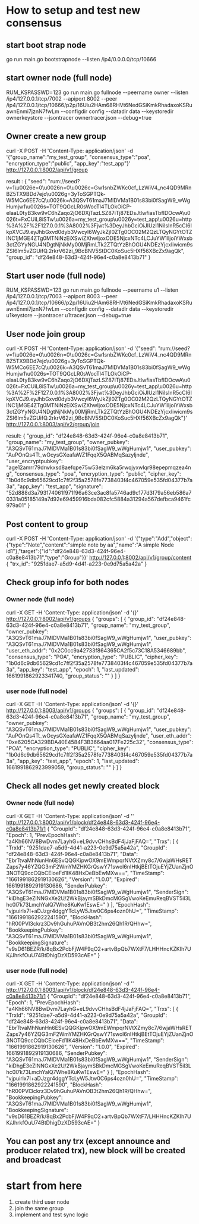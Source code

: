 # How to setup and test new consensus 

## start boot strap node
go run main.go bootstrapnode --listen /ip4/0.0.0.0/tcp/10666

## start owner node (full node)
 RUM_KSPASSWD=123 go run main.go fullnode --peername owner --listen /ip4/127.0.0.1/tcp/7002 --apiport 8002 --peer /ip4/127.0.0.1/tcp/10666/p2p/16Uiu2HAm68RHVt6NedGSiKmkRhadaxoKSRuawnEnmi7jznN7fwLm --configdir config --datadir data --keystoredir ownerkeystore  --jsontracer ownertracer.json --debug=true

## Owner create a new group
 curl -X POST -H 'Content-Type: application/json' -d '{"group_name":"my_test_group", "consensus_type":"poa", "encryption_type":"public", "app_key":"test_app"}' http://127.0.0.1:8002/api/v1/group

result :
{
  "seed": "rum://seed?v=1\u0026e=0\u0026n=0\u0026c=Gw1snbZWKc0cf_LzWiV4_nc4QD9MRnBZ5TX9BDd7ejo\u0026g=3yToSGPTQk-W5MCo6EE7cQ\u0026k=A3QSvT61maJ7MlDVMa1B01s83bi0fSagW9_wWgHumjw1\u0026s=TOT9QGcLR0sWocTl4TLOkOiCP-eIaaL0tyB3kw9vC6hZaqo2jO6DXjTazLSZ87iTj87EDsJtlwfiasTbflDOcwA\u0026t=FxCUiL8iSTw\u0026a=my_test_group\u0026y=test_app\u0026u=http%3A%2F%2F127.0.0.1%3A8002%3Fjwt%3DeyJhbGciOiJIUzI1NiIsInR5cCI6IkpXVCJ9.eyJhbGxvd0dyb3VwcyI6WyJkZjI0ZTg0OC02M2QzLTQyNGYtOTZlNC1jMGE4ZTg0MTNiNzEiXSwiZXhwIjoxODE5NjcxNTc4LCJuYW1lIjoiYWxsb3ctZGYyNGU4NDgtNjNkMy00MjRmLTk2ZTQtYzBhOGU4NDEzYjcxIiwicm9sZSI6Im5vZGUifQ.2rkrV62zi_9BcBNV5StDC0KoSuc5HXf56XBcZx9agQk",
  "group_id": "df24e848-63d3-424f-96e4-c0a8e8413b71"
}

## Start user node (full node)
RUM_KSPASSWD=123 go run main.go fullnode --peername u1 --listen /ip4/127.0.0.1/tcp/7003 --apiport 8003 --peer /ip4/127.0.0.1/tcp/10666/p2p/16Uiu2HAm68RHVt6NedGSiKmkRhadaxoKSRuawnEnmi7jznN7fwLm --configdir config --datadir data --keystoredir u1keystore  --jsontracer u1tracer.json --debug=true

## User node join group
 curl -X POST -H 'Content-Type: application/json' -d '{"seed": "rum://seed?v=1\u0026e=0\u0026n=0\u0026c=Gw1snbZWKc0cf_LzWiV4_nc4QD9MRnBZ5TX9BDd7ejo\u0026g=3yToSGPTQk-W5MCo6EE7cQ\u0026k=A3QSvT61maJ7MlDVMa1B01s83bi0fSagW9_wWgHumjw1\u0026s=TOT9QGcLR0sWocTl4TLOkOiCP-eIaaL0tyB3kw9vC6hZaqo2jO6DXjTazLSZ87iTj87EDsJtlwfiasTbflDOcwA\u0026t=FxCUiL8iSTw\u0026a=my_test_group\u0026y=test_app\u0026u=http%3A%2F%2F127.0.0.1%3A8002%3Fjwt%3DeyJhbGciOiJIUzI1NiIsInR5cCI6IkpXVCJ9.eyJhbGxvd0dyb3VwcyI6WyJkZjI0ZTg0OC02M2QzLTQyNGYtOTZlNC1jMGE4ZTg0MTNiNzEiXSwiZXhwIjoxODE5NjcxNTc4LCJuYW1lIjoiYWxsb3ctZGYyNGU4NDgtNjNkMy00MjRmLTk2ZTQtYzBhOGU4NDEzYjcxIiwicm9sZSI6Im5vZGUifQ.2rkrV62zi_9BcBNV5StDC0KoSuc5HXf56XBcZx9agQk"}' http://127.0.0.1:8003/api/v2/group/join

result:
{
  "group_id": "df24e848-63d3-424f-96e4-c0a8e8413b71",
  "group_name": "my_test_group",
  "owner_pubkey": "A3QSvT61maJ7MlDVMa1B01s83bi0fSagW9_wWgHumjw1",
  "user_pubkey": "AuPOnQs4Tt_wOcysGXeafaWZ1FqqX5QABMqSazyljnde",
  "user_encryptpubkey": "age12amrr79drwkxsd8aefqpe75w53elzm6ka5rwqjyxwlqr98epepmqzea4ng",
  "consensus_type": "poa",
  "encryption_type": "public",
  "cipher_key": "1b0d6c9db65629cd1c7ff2f35a2578fe7738403f4c467059e535fd04377b7a3a",
  "app_key": "test_app",
  "signature": "52d888d3a793174061f971f96a63ce3ac8fa5746ad9c177d3f79a56eb586a70331a05185149a7d92e69459916bda082cfc5884a31294a567defbca9461fc979a01"
}

## Post content to group
 curl -X POST -H 'Content-Type: application/json'  -d '{"type":"Add","object":{"type":"Note","content":"simple note by aa","name":"A simple Node id1"},"target":{"id":"df24e848-63d3-424f-96e4-c0a8e8413b71","type":"Group"}}'  http://127.0.0.1:8002/api/v1/group/content
{
  "trx_id": "9251dae7-a5d9-4d41-a223-0e9d75a5a42a"
}

## Check group info for both nodes

### Owner node (full node)
curl -X GET -H 'Content-Type: application/json' -d '{}' http://127.0.0.1:8002/api/v1/groups
{
  "groups": [
    {
      "group_id": "df24e848-63d3-424f-96e4-c0a8e8413b71",
      "group_name": "my_test_group",
      "owner_pubkey": "A3QSvT61maJ7MlDVMa1B01s83bi0fSagW9_wWgHumjw1",
      "user_pubkey": "A3QSvT61maJ7MlDVMa1B01s83bi0fSagW9_wWgHumjw1",
      "user_eth_addr": "0x2C0cc9a42733f864365CA2f5c73C18A5346689bb",
      "consensus_type": "POA",
      "encryption_type": "PUBLIC",
      "cipher_key": "1b0d6c9db65629cd1c7ff2f35a2578fe7738403f4c467059e535fd04377b7a3a",
      "app_key": "test_app",
      "epoch": 1,
      "last_updated": 1661991862923341740,
      "group_status": ""
    }
  ]
}

### user node (full node)
curl -X GET -H 'Content-Type: application/json' -d '{}' http://127.0.0.1:8003/api/v1/groups
{
  "groups": [
    {
      "group_id": "df24e848-63d3-424f-96e4-c0a8e8413b71",
      "group_name": "my_test_group",
      "owner_pubkey": "A3QSvT61maJ7MlDVMa1B01s83bi0fSagW9_wWgHumjw1",
      "user_pubkey": "AuPOnQs4Tt_wOcysGXeafaWZ1FqqX5QABMqSazyljnde",
      "user_eth_addr": "0xe6205CA329BDA40E4584F3B3664aa017Fe225c32",
      "consensus_type": "POA",
      "encryption_type": "PUBLIC",
      "cipher_key": "1b0d6c9db65629cd1c7ff2f35a2578fe7738403f4c467059e535fd04377b7a3a",
      "app_key": "test_app",
      "epoch": 1,
      "last_updated": 1661991862923999059,
      "group_status": ""
    }
  ]
}

## Check all nodes get newly created block

### Owner node (full node)
curl -X GET -H 'Content-Type: application/json' -d '' http://127.0.0.1:8002/api/v1/block/df24e848-63d3-424f-96e4-c0a8e8413b71/1
{
  "GroupId": "df24e848-63d3-424f-96e4-c0a8e8413b71",
  "Epoch": 1,
  "PrevEpochHash": "a4Kh66NV8BwDvm7LayhG+eL9dvvCHhsBdF4jJaFjFAQ=",
  "Trxs": [
    {
      "TrxId": "9251dae7-a5d9-4d41-a223-0e9d75a5a42a",
      "GroupId": "df24e848-63d3-424f-96e4-c0a8e8413b71",
      "Data": "EbrTtvaMhNunHn6ESvQQGKipwOX9mEWmpqrNVtXZmy8c7/6wjaWHsRETZaps7y46YZQG3mF2WmYMZHKGrQswY71swol6nIHtkjBEtTOjuEYjZUanZjnO3NOTQ9ccCQbCEioeFd1IK48HxDeBbEwMXw==",
      "TimeStamp": "1661991862919130626",
      "Version": "1.0.0",
      "Expired": 1661991892919130686,
      "SenderPubkey": "A3QSvT61maJ7MlDVMa1B01s83bi0fSagW9_wWgHumjw1",
      "SenderSign": "kiDhgE3eZlNNGxXe2U/2WkBjaymSBkDmcMGSgVwoKeEmuReqBVST5il3Lhc0l7k73LmchYalQ7Whe8KuKw1EswE="
    }
  ],
  "EpochHash": "vjpuirlx7I+aDJzgr4dggYTcLyW5Jtw0C6ps4ozn0hU=",
  "TimeStamp": "1661991862922241590",
  "BlockHash": "hR00PVI3ckrz3Dv9hGuhuPAVnOB3t2hm26Qh1R/QHhw=",
  "BookkeepingPubkey": "A3QSvT61maJ7MlDVMa1B01s83bi0fSagW9_wWgHumjw1",
  "BookkeepingSignature": "v9sD61BEZR/k/8qBx2PcbFjW4F9qO2+artvBpQb7WXtF7/LHHHncKZKIh7UK/JhrkfOuU74BtDhigDzXD593cAE="
}

### user node (full node)
 curl -X GET -H 'Content-Type: application/json' -d '' http://127.0.0.1:8003/api/v1/block/df24e848-63d3-424f-96e4-c0a8e8413b71/1
{
  "GroupId": "df24e848-63d3-424f-96e4-c0a8e8413b71",
  "Epoch": 1,
  "PrevEpochHash": "a4Kh66NV8BwDvm7LayhG+eL9dvvCHhsBdF4jJaFjFAQ=",
  "Trxs": [
    {
      "TrxId": "9251dae7-a5d9-4d41-a223-0e9d75a5a42a",
      "GroupId": "df24e848-63d3-424f-96e4-c0a8e8413b71",
      "Data": "EbrTtvaMhNunHn6ESvQQGKipwOX9mEWmpqrNVtXZmy8c7/6wjaWHsRETZaps7y46YZQG3mF2WmYMZHKGrQswY71swol6nIHtkjBEtTOjuEYjZUanZjnO3NOTQ9ccCQbCEioeFd1IK48HxDeBbEwMXw==",
      "TimeStamp": "1661991862919130626",
      "Version": "1.0.0",
      "Expired": 1661991892919130686,
      "SenderPubkey": "A3QSvT61maJ7MlDVMa1B01s83bi0fSagW9_wWgHumjw1",
      "SenderSign": "kiDhgE3eZlNNGxXe2U/2WkBjaymSBkDmcMGSgVwoKeEmuReqBVST5il3Lhc0l7k73LmchYalQ7Whe8KuKw1EswE="
    }
  ],
  "EpochHash": "vjpuirlx7I+aDJzgr4dggYTcLyW5Jtw0C6ps4ozn0hU=",
  "TimeStamp": "1661991862922241590",
  "BlockHash": "hR00PVI3ckrz3Dv9hGuhuPAVnOB3t2hm26Qh1R/QHhw=",
  "BookkeepingPubkey": "A3QSvT61maJ7MlDVMa1B01s83bi0fSagW9_wWgHumjw1",
  "BookkeepingSignature": "v9sD61BEZR/k/8qBx2PcbFjW4F9qO2+artvBpQb7WXtF7/LHHHncKZKIh7UK/JhrkfOuU74BtDhigDzXD593cAE="
}

## You can post any trx (except announce and producer related trx), new block will be created and broadcast

# start from here 
1. create third user node
2. join the same group
3. implement and test sync logic